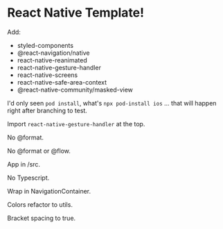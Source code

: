 # React Native Template!

Add:

- styled-components
- @react-navigation/native
- react-native-reanimated
- react-native-gesture-handler
- react-native-screens
- react-native-safe-area-context
- @react-native-community/masked-view

I'd only seen `pod install`, what's `npx pod-install ios` ... that will happen right after branching to test.

Import `react-native-gesture-handler` at the top.

No @format.

No @format or @flow.

App in /src.

No Typescript.

Wrap in NavigationContainer.

Colors refactor to utils.

Bracket spacing to true.
